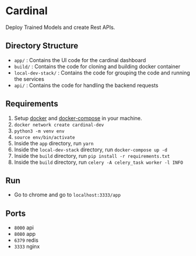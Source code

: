 # Cardinal

Deploy Trained Models and create Rest APIs.


## Directory Structure

- `app/` : Contains the UI code for the cardinal dashboard
- `build/` : Contains the code for cloning and building docker container
- `local-dev-stack/` : Contains the code for grouping the code and running the services
- `api/` : Contains the code for handling the backend requests

## Requirements 

1. Setup [docker](https://docs.docker.com/get-started/) and [docker-compose](https://docs.docker.com/compose/gettingstarted/) in your machine.
2. `docker network create cardinal-dev`
3. `python3 -m venv env`
4. `source env/bin/activate`
5. Inside the `app` directory, run `yarn`
6. Inside the `local-dev-stack` directory, run `docker-compose up -d`
7. Inside the `build` directory, run `pip install -r requirements.txt`
8. Inside the `build` directory, run `celery -A celery_task worker -l INFO`

## Run

- Go to chrome and go to `localhost:3333/app`

## Ports 

- `8000` api
- `8080` app
- `6379` redis
- `3333` nginx
